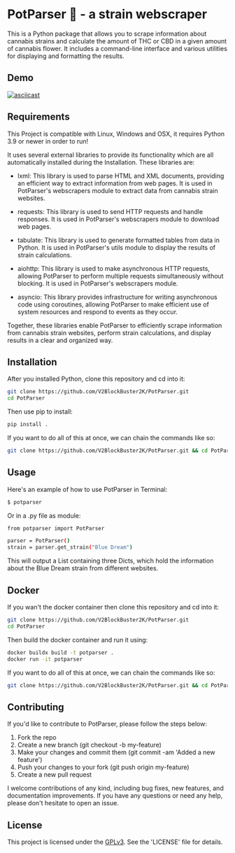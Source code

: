 # PotParser 🥦 - a strain webscraper

This is a Python package that allows you to scrape information about cannabis strains and calculate the amount of THC or CBD in a given amount of cannabis flower. It includes a command-line interface and various utilities for displaying and formatting the results.

## Demo

[![asciicast](https://asciinema.org/a/584238.svg)](https://asciinema.org/a/584238)

## Requirements

This Project is compatible with Linux, Windows and OSX, it requires Python 3.9 or newer in order to run!

It uses several external libraries to provide its functionality which are all automatically installed during the Installation. These libraries are:

- lxml: This library is used to parse HTML and XML documents, providing an efficient way to extract information from web pages. It is used in PotParser's webscrapers module to extract data from cannabis strain websites.

- requests: This library is used to send HTTP requests and handle responses. It is used in PotParser's webscrapers module to download web pages.

- tabulate: This library is used to generate formatted tables from data in Python. It is used in PotParser's utils module to display the results of strain calculations.

- aiohttp: This library is used to make asynchronous HTTP requests, allowing PotParser to perform multiple requests simultaneously without blocking. It is used in PotParser's webscrapers module.

- asyncio: This library provides infrastructure for writing asynchronous code using coroutines, allowing PotParser to make efficient use of system resources and respond to events as they occur.

Together, these libraries enable PotParser to efficiently scrape information from cannabis strain websites, perform strain calculations, and display results in a clear and organized way.

## Installation

After you installed Python, clone this repository and cd into it:

```bash
git clone https://github.com/V2BlockBuster2K/PotParser.git
cd PotParser
```

Then use pip to install:

```bash
pip install .
```

If you want to do all of this at once, we can chain the commands like so:

```bash
git clone https://github.com/V2BlockBuster2K/PotParser.git && cd PotParser && pip install .
```

## Usage

Here's an example of how to use PotParser in Terminal:

```bash
$ potparser
```

Or in a .py file as module:

```bash
from potparser import PotParser

parser = PotParser()
strain = parser.get_strain("Blue Dream")
```

This will output a List containing three Dicts, which hold the information about the Blue Dream strain from different websites.

## Docker

If you wan't the docker container then clone this repository and cd into it:

```bash
git clone https://github.com/V2BlockBuster2K/PotParser.git
cd PotParser
```

Then build the docker container and run it using:

```bash
docker buildx build -t potparser .
docker run -it potparser
```

If you want to do all of this at once, we can chain the commands like so:

```bash
git clone https://github.com/V2BlockBuster2K/PotParser.git && cd PotParser && docker buildx build -t potparser . && docker run -it potparser
```

## Contributing

If you'd like to contribute to PotParser, please follow the steps below:

1. Fork the repo
2. Create a new branch (git checkout -b my-feature)
3. Make your changes and commit them (git commit -am 'Added a new feature')
4. Push your changes to your fork (git push origin my-feature)
5. Create a new pull request

I welcome contributions of any kind, including bug fixes, new features, and documentation improvements. If you have any questions or need any help, please don't hesitate to open an issue.

## License

This project is licensed under the [GPLv3](https://www.gnu.org/licenses/gpl-3.0.txt). See the 'LICENSE' file for details.

